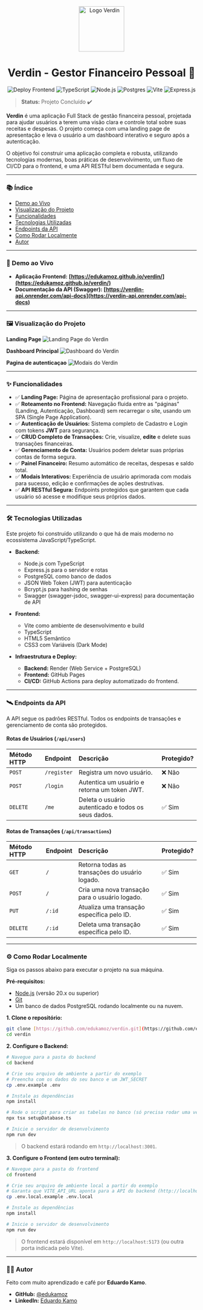 <div align="center">
  <img src="./frontend/public/logo.svg" alt="Logo Verdin" width="120px" />
  <h1>Verdin - Gestor Financeiro Pessoal 💸</h1>
</div>

<div align="center">

![Deploy Frontend](https://github.com/edukamoz/verdin/actions/workflows/deploy-pages.yml/badge.svg)
![TypeScript](https://img.shields.io/badge/typescript-%23007ACC.svg?style=for-the-badge&logo=typescript&logoColor=white)
![Node.js](https://img.shields.io/badge/node.js-339933?style=for-the-badge&logo=nodedotjs&logoColor=white)
![Postgres](https://img.shields.io/badge/postgres-%23316192.svg?style=for-the-badge&logo=postgresql&logoColor=white)
![Vite](https://img.shields.io/badge/vite-%23646CFF.svg?style=for-the-badge&logo=vite&logoColor=white)
![Express.js](https://img.shields.io/badge/express.js-%23404d59.svg?style=for-the-badge&logo=express&logoColor=%2361DAFB)

</div>

> **Status:** Projeto Concluído ✔️

**Verdin** é uma aplicação Full Stack de gestão financeira pessoal, projetada para ajudar usuários a terem uma visão clara e controle total sobre suas receitas e despesas. O projeto começa com uma landing page de apresentação e leva o usuário a um dashboard interativo e seguro após a autenticação.

O objetivo foi construir uma aplicação completa e robusta, utilizando tecnologias modernas, boas práticas de desenvolvimento, um fluxo de CI/CD para o frontend, e uma API RESTful bem documentada e segura.

---

### 📚 Índice

- [Demo ao Vivo](#-demo-ao-vivo)
- [Visualização do Projeto](#-visualização-do-projeto)
- [Funcionalidades](#-funcionalidades)
- [Tecnologias Utilizadas](#-tecnologias-utilizadas)
- [Endpoints da API](#-endpoints-da-api)
- [Como Rodar Localmente](#-como-rodar-localmente)
- [Autor](#-autor)

---

### 🚀 Demo ao Vivo

- **Aplicação Frontend:** **[https://edukamoz.github.io/verdin/](https://edukamoz.github.io/verdin/)**
- **Documentação da API (Swagger):** **[https://verdin-api.onrender.com/api-docs](https://verdin-api.onrender.com/api-docs)**

---

### 🖼️ Visualização do Projeto

**Landing Page**
![Landing Page do Verdin](/docs/images/landing-page.gif)

**Dashboard Principal**
![Dashboard do Verdin](/docs/images/dashboard.png)

**Pagina de autenticaçao**
![Modais do Verdin](/docs/images/auth.png)

---

### ✨ Funcionalidades

- ✅ **Landing Page:** Página de apresentação profissional para o projeto.
- ✅ **Roteamento no Frontend:** Navegação fluida entre as "páginas" (Landing, Autenticação, Dashboard) sem recarregar o site, usando um SPA (Single Page Application).
- ✅ **Autenticação de Usuários:** Sistema completo de Cadastro e Login com tokens **JWT** para segurança.
- ✅ **CRUD Completo de Transações:** Crie, visualize, **edite** e delete suas transações financeiras.
- ✅ **Gerenciamento de Conta:** Usuários podem deletar suas próprias contas de forma segura.
- ✅ **Painel Financeiro:** Resumo automático de receitas, despesas e saldo total.
- ✅ **Modais Interativos:** Experiência de usuário aprimorada com modais para sucesso, edição e confirmações de ações destrutivas.
- ✅ **API RESTful Segura:** Endpoints protegidos que garantem que cada usuário só acesse e modifique seus próprios dados.

---

### 🛠️ Tecnologias Utilizadas

Este projeto foi construído utilizando o que há de mais moderno no ecossistema JavaScript/TypeScript.

- **Backend:**

  - Node.js com TypeScript
  - Express.js para o servidor e rotas
  - PostgreSQL como banco de dados
  - JSON Web Token (JWT) para autenticação
  - Bcrypt.js para hashing de senhas
  - Swagger (swagger-jsdoc, swagger-ui-express) para documentação de API

- **Frontend:**

  - Vite como ambiente de desenvolvimento e build
  - TypeScript
  - HTML5 Semântico
  - CSS3 com Variáveis (Dark Mode)

- **Infraestrutura e Deploy:**
  - **Backend:** Render (Web Service + PostgreSQL)
  - **Frontend:** GitHub Pages
  - **CI/CD:** GitHub Actions para deploy automatizado do frontend.

---

### 🛰️ Endpoints da API

A API segue os padrões RESTful. Todos os endpoints de transações e gerenciamento de conta são protegidos.

#### Rotas de Usuários (`/api/users`)

| Método HTTP | Endpoint    | Descrição                                           | Protegido? |
| :---------- | :---------- | :-------------------------------------------------- | :--------- |
| `POST`      | `/register` | Registra um novo usuário.                           | ❌ Não     |
| `POST`      | `/login`    | Autentica um usuário e retorna um token JWT.        | ❌ Não     |
| `DELETE`    | `/me`       | Deleta o usuário autenticado e todos os seus dados. | ✅ Sim     |

#### Rotas de Transações (`/api/transactions`)

| Método HTTP | Endpoint | Descrição                                      | Protegido? |
| :---------- | :------- | :--------------------------------------------- | :--------- |
| `GET`       | `/`      | Retorna todas as transações do usuário logado. | ✅ Sim     |
| `POST`      | `/`      | Cria uma nova transação para o usuário logado. | ✅ Sim     |
| `PUT`       | `/:id`   | Atualiza uma transação específica pelo ID.     | ✅ Sim     |
| `DELETE`    | `/:id`   | Deleta uma transação específica pelo ID.       | ✅ Sim     |

---

### ⚙️ Como Rodar Localmente

Siga os passos abaixo para executar o projeto na sua máquina.

**Pré-requisitos:**

- [Node.js](https://nodejs.org/en/) (versão 20.x ou superior)
- [Git](https://git-scm.com/)
- Um banco de dados PostgreSQL rodando localmente ou na nuvem.

**1. Clone o repositório:**

```bash
git clone [https://github.com/edukamoz/verdin.git](https://github.com/edukamoz/verdin.git)
cd verdin
```

**2. Configure o Backend:**

```bash
# Navegue para a pasta do backend
cd backend

# Crie seu arquivo de ambiente a partir do exemplo
# Preencha com os dados do seu banco e um JWT_SECRET
cp .env.example .env

# Instale as dependências
npm install

# Rode o script para criar as tabelas no banco (só precisa rodar uma vez)
npx tsx setupDatabase.ts

# Inicie o servidor de desenvolvimento
npm run dev
```

> O backend estará rodando em `http://localhost:3001`.

**3. Configure o Frontend (em outro terminal):**

```bash
# Navegue para a pasta do frontend
cd frontend

# Crie seu arquivo de ambiente local a partir do exemplo
# Garanta que VITE_API_URL aponta para a API do backend (http://localhost:3001)
cp .env.local.example .env.local

# Instale as dependências
npm install

# Inicie o servidor de desenvolvimento
npm run dev
```

> O frontend estará disponível em `http://localhost:5173` (ou outra porta indicada pelo Vite).

---

### 👨‍💻 Autor

Feito com muito aprendizado e café por **Eduardo Kamo**.

- **GitHub:** [@edukamoz](https://github.com/edukamoz)
- **LinkedIn:** [Eduardo Kamo](https://www.linkedin.com/in/eduardo-kamo/)
